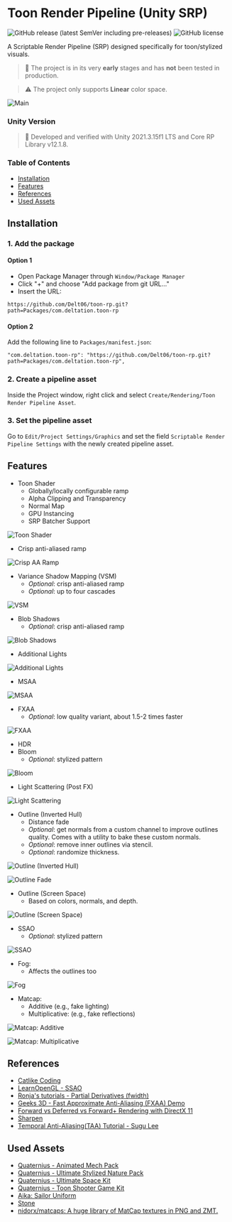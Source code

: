 # Toon Render Pipeline (Unity SRP)

![GitHub release (latest SemVer including pre-releases)](https://img.shields.io/github/v/release/Delt06/toon-rp?include_prereleases)
![GitHub license](https://img.shields.io/github/license/Delt06/toon-rp)



A Scriptable Render Pipeline (SRP) designed specifically for toon/stylized visuals.

> 🚧 The project is in its very **early** stages and has **not** been tested in production.

> ⚠️ The project only supports **Linear** color space. 
 
![Main](./Documentation/demo.jpg?raw=true)

### Unity Version

> 🔨 Developed and verified with Unity 2021.3.15f1 LTS and Core RP Library v12.1.8.

### Table of Contents

- [Installation](#installation)
- [Features](#features)
- [References](#references)  
- [Used Assets](#used-assets)  


## Installation

### 1. Add the package

#### Option 1
- Open Package Manager through `Window/Package Manager`
- Click "+" and choose "Add package from git URL..."
- Insert the URL:

```
https://github.com/Delt06/toon-rp.git?path=Packages/com.deltation.toon-rp
```

#### Option 2
Add the following line to `Packages/manifest.json`:
```
"com.deltation.toon-rp": "https://github.com/Delt06/toon-rp.git?path=Packages/com.deltation.toon-rp",
```

### 2. Create a pipeline asset

Inside the Project window, right click and select `Create/Rendering/Toon Render Pipeline Asset`.

### 3. Set the pipeline asset

Go to `Edit/Project Settings/Graphics` and set the field `Scriptable Render Pipeline Settings` with the newly created pipeline asset.

## Features


- Toon Shader
  - Globally/locally configurable ramp
  - Alpha Clipping and Transparency
  - Normal Map
  - GPU Instancing
  - SRP Batcher Support

![Toon Shader](./Documentation/features_toon_shader.jpg?raw=true)

- Crisp anti-aliased ramp

![Crisp AA Ramp](./Documentation/features_crips_aa_ramp.jpg?raw=true)

- Variance Shadow Mapping (VSM)
  - _Optional_: crisp anti-aliased ramp
  - _Optional_: up to four cascades

![VSM](./Documentation/features_vsm.jpg?raw=true)

- Blob Shadows
    - _Optional_: crisp anti-aliased ramp

![Blob Shadows](./Documentation/features_blob_shadows.jpg?raw=true)

- Additional Lights

![Additional Lights](./Documentation/features_additional_lights.jpg?raw=true)

- MSAA

![MSAA](./Documentation/features_msaa.jpg?raw=true)

- FXAA
    - _Optional_: low quality variant, about 1.5-2 times faster

![FXAA](./Documentation/features_fxaa.jpg?raw=true)

- HDR
- Bloom
  - _Optional_: stylized pattern

![Bloom](./Documentation/features_bloom.jpg?raw=true)

- Light Scattering (Post FX)

![Light Scattering](./Documentation/features_light_scattering.jpg?raw=true)

- Outline (Inverted Hull)
  - Distance fade
  - _Optional_: get normals from a custom channel to improve outlines quality. Comes with a utility to bake these custom normals.
  - _Optional_: remove inner outlines via stencil.
  - _Optional_: randomize thickness.

![Outline (Inverted Hull)](./Documentation/features_outlines_inverted_hull.jpg?raw=true)

![Outline Fade](./Documentation/features_outlines_fade.gif?raw=true)

- Outline (Screen Space)
  - Based on colors, normals, and depth.

![Outline (Screen Space)](./Documentation/features_outlines_screen_space.jpg?raw=true)

- SSAO
  - _Optional_: stylized pattern

![SSAO](./Documentation/features_ssao.jpg?raw=true)

- Fog:
  - Affects the outlines too

![Fog](./Documentation/features_fog.jpg?raw=true)

- Matcap:
  - Additive (e.g., fake lighting)
  - Multiplicative: (e.g., fake reflections)

![Matcap: Additive](./Documentation/features_matcap_additive.jpg?raw=true)


![Matcap: Multiplicative](./Documentation/features_matcap_multiplicative.jpg?raw=true)


## References
- [Catlike Coding](https://catlikecoding.com/)
- [LearnOpenGL - SSAO](https://learnopengl.com/Advanced-Lighting/SSAO)
- [Ronja's tutorials - Partial Derivatives (fwidth)](https://www.ronja-tutorials.com/post/046-fwidth/)
- [Geeks 3D - Fast Approximate Anti-Aliasing (FXAA) Demo](https://www.geeks3d.com/20110405/fxaa-fast-approximate-anti-aliasing-demo-glsl-opengl-test-radeon-geforce/3/)
- [Forward vs Deferred vs Forward+ Rendering with DirectX 11](https://www.3dgep.com/forward-plus/)
- [Sharpen](https://lettier.github.io/3d-game-shaders-for-beginners/sharpen.html)
- [Temporal Anti-Aliasing(TAA) Tutorial - Sugu Lee](https://sugulee.wordpress.com/2021/06/21/temporal-anti-aliasingtaa-tutorial/)

## Used Assets
- [Quaternius - Animated Mech Pack](https://quaternius.com/packs/animatedmech.html)
- [Quaternius - Ultimate Stylized Nature Pack](https://quaternius.com/packs/ultimatestylizednature.html)
- [Quaternius - Ultimate Space Kit](https://quaternius.com/packs/ultimatespacekit.html)
- [Quaternius - Toon Shooter Game Kit](https://quaternius.com/packs/toonshootergamekit.html)
- [Aika: Sailor Uniform](https://assetstore.unity.com/packages/3d/characters/aika-sailor-uniform-222398)
- [Stone](https://assetstore.unity.com/packages/3d/environments/landscapes/stone-62333)
- [nidorx/matcaps: A huge library of MatCap textures in PNG and ZMT.](https://github.com/nidorx/matcaps)
